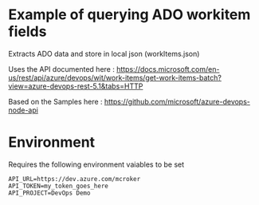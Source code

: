 # Example of querying ADO workitem fields

Extracts ADO data and store in local json (workItems.json)

Uses the API documented here : https://docs.microsoft.com/en-us/rest/api/azure/devops/wit/work-items/get-work-items-batch?view=azure-devops-rest-5.1&tabs=HTTP

Based on the Samples here : https://github.com/microsoft/azure-devops-node-api

# Environment

Requires the following environment vaiables to be set

```
API_URL=https://dev.azure.com/mcroker
API_TOKEN=my_token_goes_here
API_PROJECT=DevOps Demo
```
